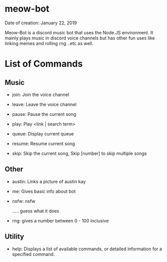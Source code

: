 # meow-bot

Date of creation: January 22, 2019 

Meow-Bot is a discord music bot that uses the Node.JS environment. It mainly plays music in discord voice channels 
but has other fun uses like linking memes and rolling rng ..etc as well. 

# List of Commands 

## Music
- join: Join the voice channel 

- leave: Leave the voice channel 

- pause: Pause the current song 

- play: Play <link | search term> 

- queue: Display current queue 

- resume: Resume current song  

- skip: Skip the current song, Skip [number] to skip multiple songs 


## Other
- austin: Links a picture of austin kay

- me: Gives basic info about bot

- nsfw: nsfw <search term> ..... guess what it does
  
- rng: gives a number between 0 - 100 inclusive


## Utility
- help: Displays a list of available commands, or detailed information for a specified command.

